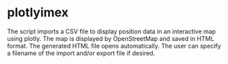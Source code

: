 # plotlyimex
The script imports a CSV file to display position data in an interactive map using plotly. The map is displayed by OpenStreetMap and saved in HTML format. The generated HTML file opens automatically. The user can specify a filename of the import and/or export file if desired.
